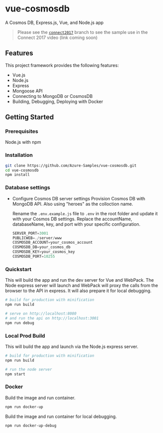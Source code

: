 # vue-cosmosdb

A Cosmos DB, Express.js, Vue, and Node.js app

> Please see the [`connect2017`](https://github.com/Azure-Samples/vue-cosmosdb/tree/connect2017?WT.mc_id=connect-c9-jopapa) branch to see the sample use in the Connect 2017 video (link coming soon)

## Features

This project framework provides the following features:

* Vue.js
* Node.js
* Express
* Mongoose API
* Connecting to MongoDB or CosmosDB
* Building, Debugging, Deploying with Docker

## Getting Started

### Prerequisites

Node.js with npm

### Installation

``` bash
git clone https://github.com/Azure-Samples/vue-cosmosdb.git
cd vue-cosmosdb
npm install
```

### Database settings

* Configure Cosmos DB server settings
    Provision Cosmos DB with MongoDB API. Also using "heroes" as the colloction name.

    Rename the `.env.example.js` file to `.env` in the root folder and update it with your Cosmos DB settings. Replace the accountName, databaseName, key, and port with your specific configuration.

    ```javascript
    SERVER_PORT=3001
    PUBLICWEB=./server/www
    COSMOSDB_ACCOUNT=your_cosmos_account
    COSMOSDB_DB=your_cosmos_db
    COSMOSDB_KEY=your_cosmos_key
    COSMOSDB_PORT=10255
    ```

### Quickstart

This will build the app and run the dev server for Vue and WebPack. The Node express server will launch and WebPack will proxy the calls from the browser to the API in express. It will also  prepare it for local debugging.

``` bash
# build for production with minification
npm run build

# serve on http://localhost:8080
# and run the api on http://localhost:3001
npm run debug
```

### Local Prod Build

This will build the app and launch via the Node.js express server.

```bash
# build for production with minification
npm run build

# run the node server
npm start
```

### Docker

Build the image and run container.

``` bash
npm run docker-up
```

Build the image and run container for local debugging.

``` bash
npm run docker-up-debug
```
